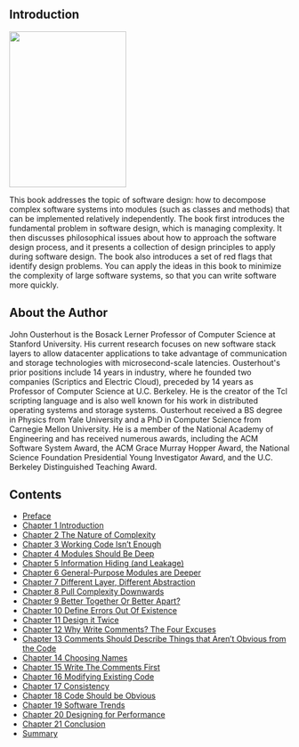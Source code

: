 ## Introduction

<div style="margin: 0 auto;">
  <img src="../cover.jpeg" width="210px" height="280px" />
</div>

This book addresses the topic of software design: how to decompose complex software systems into modules (such as classes and methods) that can be implemented relatively independently. The book first introduces the fundamental problem in software design, which is managing complexity. It then discusses philosophical issues about how to approach the software design process, and it presents a collection of design principles to apply during software design. The book also introduces a set of red flags that identify design problems. You can apply the ideas in this book to minimize the complexity of large software systems, so that you can write software more quickly.

## About the Author

John Ousterhout is the Bosack Lerner Professor of Computer Science at Stanford University. His current research focuses on new software stack layers to allow datacenter applications to take advantage of communication and storage technologies with microsecond-scale latencies. Ousterhout's prior positions include 14 years in industry, where he founded two companies (Scriptics and Electric Cloud), preceded by 14 years as Professor of Computer Science at U.C. Berkeley. He is the creator of the Tcl scripting language and is also well known for his work in distributed operating systems and storage systems. Ousterhout received a BS degree in Physics from Yale University and a PhD in Computer Science from Carnegie Mellon University. He is a member of the National Academy of Engineering and has received numerous awards, including the ACM Software System Award, the ACM Grace Murray Hopper Award, the National Science Foundation Presidential Young Investigator Award, and the U.C. Berkeley Distinguished Teaching Award.

## Contents

- [Preface](preface.md)
- [Chapter 1 Introduction](ch01.md)
- [Chapter 2 The Nature of Complexity](ch02.md)
- [Chapter 3 Working Code Isn’t Enough](ch03.md)
- [Chapter 4 Modules Should Be Deep](ch04.md)
- [Chapter 5 Information Hiding (and Leakage)](ch05.md)
- [Chapter 6 General-Purpose Modules are Deeper](ch06.md)
- [Chapter 7 Different Layer, Different Abstraction](ch07.md)
- [Chapter 8 Pull Complexity Downwards](ch08.md)
- [Chapter 9 Better Together Or Better Apart?](ch09.md)
- [Chapter 10 Define Errors Out Of Existence](ch10.md)
- [Chapter 11 Design it Twice](ch11.md)
- [Chapter 12 Why Write Comments? The Four Excuses](ch12.md)
- [Chapter 13 Comments Should Describe Things that Aren’t Obvious from the Code](ch13.md)
- [Chapter 14 Choosing Names](ch14.md)
- [Chapter 15 Write The Comments First](ch15.md)
- [Chapter 16 Modifying Existing Code](ch16.md)
- [Chapter 17 Consistency](ch17.md)
- [Chapter 18 Code Should be Obvious](ch18.md)
- [Chapter 19 Software Trends](ch19.md)
- [Chapter 20 Designing for Performance](ch20.md)
- [Chapter 21 Conclusion](ch21.md)
- [Summary](summary.md)
